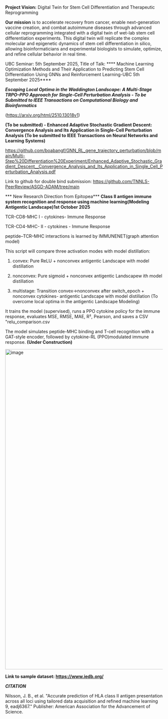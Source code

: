 **Project Vision:** Digital Twin for Stem Cell Differentiation and Therapeutic Reprogramming

**Our mission** is to accelerate recovery from cancer, enable next-generation vaccine creation, and combat autoimmune diseases through advanced cellular reprogramming integrated with a digital twin of wet-lab stem cell differentiation experiments. This digital twin will replicate the complex molecular and epigenetic dynamics of stem cell differentiation in silico, allowing bioinformaticians and experimental biologists to simulate, optimize, and refine cellular behavior in real time. 


UBC Seminar: 5th September 2025, Title of  Talk: **** Machine Learning Optimization Methods and Their Application to Predicting Stem Cell Differentiation Using GNNs and Reinforcement Learning-UBC 5th September 2025****


***Escaping Local Optima in the Waddington Landscape: A Multi-Stage TRPO–PPO  Approach for Single-Cell Perturbation Analysis - To be Submitted to   IEEE Transactions on Computational Biology and Bioinformatics***

(https://arxiv.org/html/2510.13018v1)

****(To be submitted) - Enhanced Adaptive Stochastic Gradient Descent: Convergence Analysis and Its Application in Single-Cell Perturbation Analysis (To be submitted to IEEE Transactions on Neural Networks and Learning Systems)****


https://github.com/boabangf/GNN_RL_gene_trajectory_perturbation/blob/main/Multi-Step%20Differentiation%20Experiment/Enhanced_Adaptive_Stochastic_Gradient_Descent__Convergence_Analysis_and_Its_Application_in_Single_Cell_Perturbation_Analysis.pdf

Link to github for double bind submission: https://github.com/TNNLS-PeerReview/ASGD-ADAM/tree/main


*** New Research Direction from Epitopea*** ****Class II antigen immune system recognition and response using machine learning(Modeling Antigentic Landscape)1st October 2025****

TCR-CD8-MHC I - cytokines- Immune Response


TCR-CD4-MHC- II - cytokines - Immune Response

peptide–TCR–MHC interactions is learned by IMMUNENET(graph attention model)

This script will compare three activation modes with model distillation:


  1) convex:     Pure ReLU  + nonconvex antigentic Landscape with model distillation
     
  2) nonconvex:  Pure sigmoid + nonconvex antigentic Landscapew ith model distillation
     
  3) multistage: Transition convex→nonconvex after switch_epoch + nonconvex  cytokines- antigentic Landscape with model distillation (To overcome local optima in  the antigentic Landscape Modeling)

It trains the model (supervised), runs a PPO cytokine policy for the immune response, evaluates
MSE, RMSE, MAE, R², Pearson, and saves a CSV "relu_comparison.csv



The model simulates peptide-MHC binding and T-cell recognition with a GAT-style encoder, followed by cytokine-RL (PPO)modulated immune response. ****(Under Construction)****


<img width="1536" height="1024" alt="image" src="https://github.com/user-attachments/assets/0183722f-82eb-4978-821f-7df361971b77" />


****Link to sample dataset: https://www.iedb.org/****





***CITATION***

Nilsson, J. B., et al. "Accurate prediction of HLA class II antigen presentation across all loci using tailored data acquisition and refined machine learning 9, eadj6367." Publisher: American Association for the Advancement of Science.
